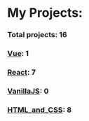 # My Projects: 

### Total projects: 16

### [Vue](https://github.com/AndriiKot/Vue.git): 1
### [React](https://github.com/AndriiKot/React.git): 7
### [VanillaJS](https://github.com/AndriiKot/VanillaJS.git): 0
### [HTML_and_CSS](https://github.com/AndriiKot/HTML_and_CSS.git): 8
